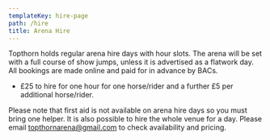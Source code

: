 ```yaml
---
templateKey: hire-page
path: /hire
title: Arena Hire
---
```


Topthorn holds regular arena hire days with hour slots. The arena will be set with a full course of show jumps, unless it is advertised as a flatwork day. All bookings are made online and paid for in advance by BACs.

- £25 to hire for one hour for one horse/rider and a further £5 per additional horse/rider.

Please note that first aid is not available on arena hire days so you must bring one helper.
It is also possible to hire the whole venue for a day. Please email [topthornarena@gmail.com](mailto:topthornarena@gmail.com) to check availability and pricing.
